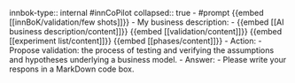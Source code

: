 innbok-type:: internal
#innCoPilot
collapsed:: true
	- #prompt {{embed [[innBoK/validation/few shots]]}}
		- My business description:
		- {{embed [[AI business description/content]]}} {{embed [[validation/content]]}} {{embed [[experiment list/content]]}} {{embed [[phases/content]]}}
		- Action:
		- Propose validation: the process of testing and verifying the assumptions and hypotheses underlying a business model.
		- Answer:
		- Please write your respons in a MarkDown code box.




